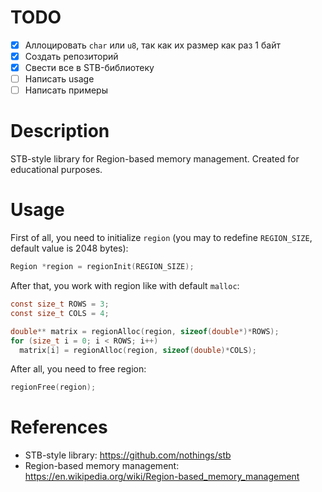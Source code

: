# TODO

- [x] Аллоцировать `char` или `u8`, так как их размер как раз 1 байт
- [x] Создать репозиторий
- [x] Свести все в STB-библиотеку
- [ ] Написать usage
- [ ] Написать примеры

# Description

STB-style library for Region-based memory management. 
Created for educational purposes.

# Usage

First of all, you need to initialize `region` 
(you may to redefine `REGION_SIZE`, default value is 2048 bytes):

```c
Region *region = regionInit(REGION_SIZE);
```

After that, you work with region like with default `malloc`:

```c
const size_t ROWS = 3;
const size_t COLS = 4;

double** matrix = regionAlloc(region, sizeof(double*)*ROWS);
for (size_t i = 0; i < ROWS; i++)
  matrix[i] = regionAlloc(region, sizeof(double)*COLS);
```

After all, you need to free region:

```c
regionFree(region);
```


# References 

- STB-style library: https://github.com/nothings/stb
- Region-based memory management: https://en.wikipedia.org/wiki/Region-based_memory_management
